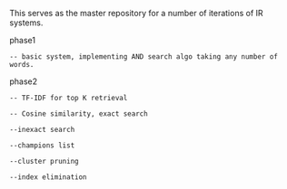 This serves as the master repository for a number of iterations of IR systems.

phase1 

	-- basic system, implementing AND search algo taking any number of words.


phase2 
	
	-- TF-IDF for top K retrieval 
	
	-- Cosine similarity, exact search 
	
	--inexact search
	
	--champions list
	
	--cluster pruning
	
	--index elimination
	
